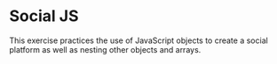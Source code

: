 Social JS
====================

This exercise practices the use of JavaScript objects to create a social platform as well as nesting other objects and arrays.
